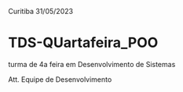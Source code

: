 Curitiba 31/05/2023

# TDS-QUartafeira_POO
turma de 4a feira em Desenvolvimento de Sistemas

Att. Equipe de Desenvolvimento